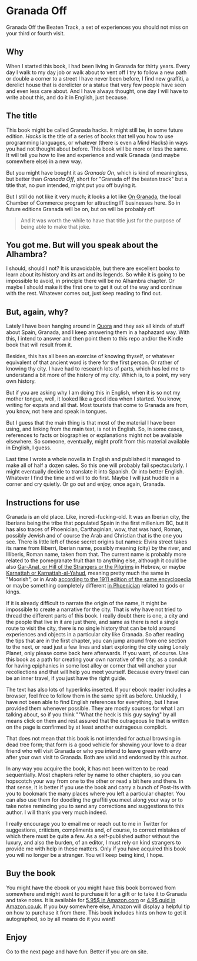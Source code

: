 Granada Off
===========

Granada Off the Beaten Track, a set of experiences you should not miss on your third or fourth visit.

## Why

When I started this book, I had been living in Granada for thirty years. Every day I walk to my day job or walk about to vent off I try to follow a new path or double a corner to a street I have never been before, I find new graffiti, a derelict house that is derelicter or a statue that very few people have seen and even less care about. And I have always thought, one day I will have to write about this, and do it in English, just because.

## The title

This book might be called Granada hacks. It might still be, in some
future edition. *Hacks* is the title of a series of books that tell
you how to use programming languages, or whatever (there is even a
Mind Hacks) in ways you had not thought about before. This book will
be more or less the same. It will tell you how to live and experience
and walk Granada (and maybe somewhere else) in a new way.

But you might have bought it as *Granada On*, which is kind of
meaningless, but better than *Granada Off*, short for "Granada off the
beaten track" but a title that, no pun intended, might put you off
buying it.

But I still do not like it very much; it looks a lot like
[On Granada](http://www.ongranada.com/en/), the local Chamber of
Commerce program for attracting IT businesses here. So in future
editions Granada will be on, but on will be probably off.

>And it was worth the while to have that title just for the purpose of
>being able to make that joke. 

## You got me. But will you speak about the Alhambra?

I should, should I not? It is unavoidable, but there are excellent
books to learn about its history and its art and its legends. So while
it is going to be impossible to avoid, in principle there will be no
Alhambra chapter. Or maybe I should make it the first one to get it out
of the way and continue with the rest. Whatever comes out, just keep
reading to find out.

## But, again, why?

Lately I have been hanging around in [Quora](http://quora.com) and
they ask all kinds of stuff about Spain, Granada, and I keep answering
them in a haphazard way. With this, I intend to answer and then point
them to this repo and/or the Kindle book that will result from it. 

Besides, this has all been an exercise of knowing thyself, or whatever
equivalent of that ancient word is there for the first person. Or
rather of knowing thy city. I have had to research lots of parts,
which has led me to understand a bit more of the history of my
city. Which is, to a point, my very own history.

But if you are asking why I am doing this in English, when it is so
not my mother tongue, well, it looked like a good idea when I
started. You know, writing for expats and all that. Most tourists that
come to Granada are from, you know, not here and speak in tongues.

But I guess that the main thing is that most of the material I have
been using, and linking from the main text, is not in English. So, in
some cases, references to facts or biographies or explanations might
not be available elsewhere. So someone, eventually, might profit from
this material available in English, I guess. 

Last time I wrote a whole novella in English and published it managed
to make all of half a dozen sales. So this one will probably fail
spectacularly. 
I might eventually decide to translate it into Spanish. Or into better
English. Whatever I find the time and will to do first. Maybe I will
just huddle in a corner and cry quietly. Or go out and enjoy, once
again, Granada.


## Instructions for use

Granada is an old place. Like, incredi-fucking-old. It was an Iberian
city, the Iberians being the tribe that populated Spain in the first
millenium BC, but it has also traces of Phoenician, Carthaginian, wow,
that was hard, Roman, possibly Jewish and of course the Arab and
Christian that is the one you see. There is little left of those
secret origins but names: Elvira street takes its name from Iliberri,
Iberian name, possibly meaning (city) by the river, and Illiberis,
Roman name, taken from that. The current name is probably more related
to the pomegranate fruit than to anything else, although it could be
also
[Gar-Anat, or Hill of the Strangers or the Pilgrims](http://www.madregot.com/Sefarad.htm)
in Hebrew, or maybe
[Karnattah or Karnattah-al-Yahud](http://www.britannica.com/place/Granada-Spain),
meaning pretty much the same in "Moorish", or in Arab
[according to the 1911 edition of the same encyclopedia](http://www.theodora.com/encyclopedia/g2/granada_spain_capital.html)
or maybe something completely different
[in Phoenician](https://books.google.es/books?id=HHlZpX0XVEwC&pg=PA369&lpg=PA369&dq=karnattah&source=bl&ots=TzY2lMQo0m&sig=8O_3f9yYr0P9NOTIvGAFkTEV11Q&hl=es&sa=X&ved=0ahUKEwix3Kui8orKAhXLuBQKHRenD_Q4ChDoAQgeMAA#v=onepage&q=karnattah&f=false)
related to gods or kings. 

If it is already difficult to narrate the origin of the name, it might
be impossible to create a narrative for the city. That is why have not
tried to thread the different parts of this book. I really doubt there
is one, a city and the people that live in it are just there, and same
as there is not a single route to visit the city, there is no single
history that can be told around experiences and objects in a
particular city like Granada. So after reading the tips that are in
the first chapter, you can jump around from one section to the next,
or read just a few lines and start exploring the city using Lonely
Planet, only please come back here afterwards. If you want, of
course. Use this book as a path for creating your own narrative of the
city, as a conduit for having epiphanies in some lost alley or corner
that will anchor your recollections and that will help you meet
yourself. Because every travel can be an inner travel, if you just
have the right guide. 

The text has also lots of hyperlinks inserted. If your ebook reader
includes a browser, feel free to follow them in the same spirit as
before. Unluckily, I have not been able to find English references for
everything, but I have provided them whenever possible. They are
mostly sources for what I am talking about, so if you think ""What the
heck is this guy saying" by all means click on them and rest assured
that the outrageous lie that is written on the page is confirmed by at
least another outrageous complicit. 

That does not mean that this book is not intended for actual browsing
in dead tree form; that form is a good vehicle for showing your love
to a dear friend who will visit Granada or who you intend to leave
green with envy after your own visit to Granada. Both are valid and
endorsed by this author.

In any way you acquire the book, it has not been written to be read
sequentially. Most chapters refer by name to other chapters, so you
can hopscotch your way from one to the other or read a bit here and
there. In that sense, it is better if you use the book and carry a
bunch of Post-Its with you to bookmark the many places where you left
a particular chapter. You can also use them for doodling the graffiti
you meet along your way or to take notes reminding you to send any
corrections and suggestions to this author. I will thank you very much
indeed. 

I really encourage you to email me or reach out to me in Twitter for
suggestions, criticism, compliments and, of course, to correct
mistakes of which there must be quite a few. As a self-published
author without the luxury, and also the burden, of an editor, I must
rely on kind strangers to provide me with help in these matters. Only
if you have acquired this book you will no longer be a stranger. You
will keep being kind, I hope.

## Buy the book

You might have the ebook or you might have this book borrowed from
somewhere and might want to purchase it for a gift or to take it to
Granada and take notes. It is available for
[5.95$ in Amazon.com](https://www.amazon.com/Granada-On-Beaten-explorations-Andalusia/dp/1523257083/ref=as_sl_pc_ss_til?tag=perltutobyjjmere&linkCode=w01&linkId=3XPT2CFQUB6UBNK5&creativeASIN=1523257083)
or
[4.95 quid in Amazon.co.uk](https://www.amazon.co.uk/Granada-On-Beaten-explorations-Andalusia/dp/1523257083/ref=as_sl_pc_ss_til?tag=severawebsite-21&linkCode=w01&linkId=&creativeASIN=1523257083). If
you buy somewhere else, Amazon will display a helpful tip on how to
purchase it from there. This book includes hints on how to get it
autographed, so by all means do it you want!

## Enjoy

Go to the next page and have fun. Better if you are on site.
